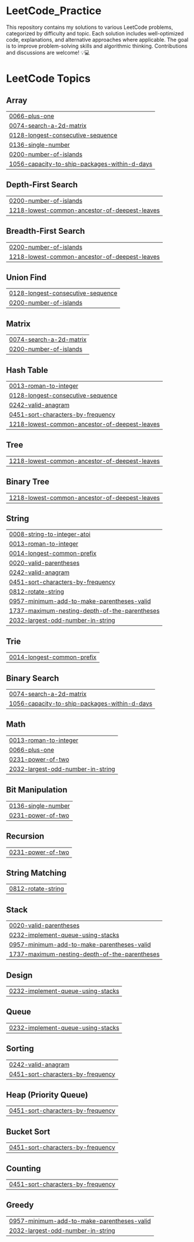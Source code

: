 # LeetCode_Practice
This repository contains my solutions to various LeetCode problems, categorized by difficulty and topic. Each solution includes well-optimized code, explanations, and alternative approaches where applicable. The goal is to improve problem-solving skills and algorithmic thinking. Contributions and discussions are welcome! 💡💻

<!---LeetCode Topics Start-->
# LeetCode Topics
## Array
|  |
| ------- |
| [0066-plus-one](https://github.com/AmritanshRaizada/LeetCode_Practice/tree/master/0066-plus-one) |
| [0074-search-a-2d-matrix](https://github.com/AmritanshRaizada/LeetCode_Practice/tree/master/0074-search-a-2d-matrix) |
| [0128-longest-consecutive-sequence](https://github.com/AmritanshRaizada/LeetCode_Practice/tree/master/0128-longest-consecutive-sequence) |
| [0136-single-number](https://github.com/AmritanshRaizada/LeetCode_Practice/tree/master/0136-single-number) |
| [0200-number-of-islands](https://github.com/AmritanshRaizada/LeetCode_Practice/tree/master/0200-number-of-islands) |
| [1056-capacity-to-ship-packages-within-d-days](https://github.com/AmritanshRaizada/LeetCode_Practice/tree/master/1056-capacity-to-ship-packages-within-d-days) |
## Depth-First Search
|  |
| ------- |
| [0200-number-of-islands](https://github.com/AmritanshRaizada/LeetCode_Practice/tree/master/0200-number-of-islands) |
| [1218-lowest-common-ancestor-of-deepest-leaves](https://github.com/AmritanshRaizada/LeetCode_Practice/tree/master/1218-lowest-common-ancestor-of-deepest-leaves) |
## Breadth-First Search
|  |
| ------- |
| [0200-number-of-islands](https://github.com/AmritanshRaizada/LeetCode_Practice/tree/master/0200-number-of-islands) |
| [1218-lowest-common-ancestor-of-deepest-leaves](https://github.com/AmritanshRaizada/LeetCode_Practice/tree/master/1218-lowest-common-ancestor-of-deepest-leaves) |
## Union Find
|  |
| ------- |
| [0128-longest-consecutive-sequence](https://github.com/AmritanshRaizada/LeetCode_Practice/tree/master/0128-longest-consecutive-sequence) |
| [0200-number-of-islands](https://github.com/AmritanshRaizada/LeetCode_Practice/tree/master/0200-number-of-islands) |
## Matrix
|  |
| ------- |
| [0074-search-a-2d-matrix](https://github.com/AmritanshRaizada/LeetCode_Practice/tree/master/0074-search-a-2d-matrix) |
| [0200-number-of-islands](https://github.com/AmritanshRaizada/LeetCode_Practice/tree/master/0200-number-of-islands) |
## Hash Table
|  |
| ------- |
| [0013-roman-to-integer](https://github.com/AmritanshRaizada/LeetCode_Practice/tree/master/0013-roman-to-integer) |
| [0128-longest-consecutive-sequence](https://github.com/AmritanshRaizada/LeetCode_Practice/tree/master/0128-longest-consecutive-sequence) |
| [0242-valid-anagram](https://github.com/AmritanshRaizada/LeetCode_Practice/tree/master/0242-valid-anagram) |
| [0451-sort-characters-by-frequency](https://github.com/AmritanshRaizada/LeetCode_Practice/tree/master/0451-sort-characters-by-frequency) |
| [1218-lowest-common-ancestor-of-deepest-leaves](https://github.com/AmritanshRaizada/LeetCode_Practice/tree/master/1218-lowest-common-ancestor-of-deepest-leaves) |
## Tree
|  |
| ------- |
| [1218-lowest-common-ancestor-of-deepest-leaves](https://github.com/AmritanshRaizada/LeetCode_Practice/tree/master/1218-lowest-common-ancestor-of-deepest-leaves) |
## Binary Tree
|  |
| ------- |
| [1218-lowest-common-ancestor-of-deepest-leaves](https://github.com/AmritanshRaizada/LeetCode_Practice/tree/master/1218-lowest-common-ancestor-of-deepest-leaves) |
## String
|  |
| ------- |
| [0008-string-to-integer-atoi](https://github.com/AmritanshRaizada/LeetCode_Practice/tree/master/0008-string-to-integer-atoi) |
| [0013-roman-to-integer](https://github.com/AmritanshRaizada/LeetCode_Practice/tree/master/0013-roman-to-integer) |
| [0014-longest-common-prefix](https://github.com/AmritanshRaizada/LeetCode_Practice/tree/master/0014-longest-common-prefix) |
| [0020-valid-parentheses](https://github.com/AmritanshRaizada/LeetCode_Practice/tree/master/0020-valid-parentheses) |
| [0242-valid-anagram](https://github.com/AmritanshRaizada/LeetCode_Practice/tree/master/0242-valid-anagram) |
| [0451-sort-characters-by-frequency](https://github.com/AmritanshRaizada/LeetCode_Practice/tree/master/0451-sort-characters-by-frequency) |
| [0812-rotate-string](https://github.com/AmritanshRaizada/LeetCode_Practice/tree/master/0812-rotate-string) |
| [0957-minimum-add-to-make-parentheses-valid](https://github.com/AmritanshRaizada/LeetCode_Practice/tree/master/0957-minimum-add-to-make-parentheses-valid) |
| [1737-maximum-nesting-depth-of-the-parentheses](https://github.com/AmritanshRaizada/LeetCode_Practice/tree/master/1737-maximum-nesting-depth-of-the-parentheses) |
| [2032-largest-odd-number-in-string](https://github.com/AmritanshRaizada/LeetCode_Practice/tree/master/2032-largest-odd-number-in-string) |
## Trie
|  |
| ------- |
| [0014-longest-common-prefix](https://github.com/AmritanshRaizada/LeetCode_Practice/tree/master/0014-longest-common-prefix) |
## Binary Search
|  |
| ------- |
| [0074-search-a-2d-matrix](https://github.com/AmritanshRaizada/LeetCode_Practice/tree/master/0074-search-a-2d-matrix) |
| [1056-capacity-to-ship-packages-within-d-days](https://github.com/AmritanshRaizada/LeetCode_Practice/tree/master/1056-capacity-to-ship-packages-within-d-days) |
## Math
|  |
| ------- |
| [0013-roman-to-integer](https://github.com/AmritanshRaizada/LeetCode_Practice/tree/master/0013-roman-to-integer) |
| [0066-plus-one](https://github.com/AmritanshRaizada/LeetCode_Practice/tree/master/0066-plus-one) |
| [0231-power-of-two](https://github.com/AmritanshRaizada/LeetCode_Practice/tree/master/0231-power-of-two) |
| [2032-largest-odd-number-in-string](https://github.com/AmritanshRaizada/LeetCode_Practice/tree/master/2032-largest-odd-number-in-string) |
## Bit Manipulation
|  |
| ------- |
| [0136-single-number](https://github.com/AmritanshRaizada/LeetCode_Practice/tree/master/0136-single-number) |
| [0231-power-of-two](https://github.com/AmritanshRaizada/LeetCode_Practice/tree/master/0231-power-of-two) |
## Recursion
|  |
| ------- |
| [0231-power-of-two](https://github.com/AmritanshRaizada/LeetCode_Practice/tree/master/0231-power-of-two) |
## String Matching
|  |
| ------- |
| [0812-rotate-string](https://github.com/AmritanshRaizada/LeetCode_Practice/tree/master/0812-rotate-string) |
## Stack
|  |
| ------- |
| [0020-valid-parentheses](https://github.com/AmritanshRaizada/LeetCode_Practice/tree/master/0020-valid-parentheses) |
| [0232-implement-queue-using-stacks](https://github.com/AmritanshRaizada/LeetCode_Practice/tree/master/0232-implement-queue-using-stacks) |
| [0957-minimum-add-to-make-parentheses-valid](https://github.com/AmritanshRaizada/LeetCode_Practice/tree/master/0957-minimum-add-to-make-parentheses-valid) |
| [1737-maximum-nesting-depth-of-the-parentheses](https://github.com/AmritanshRaizada/LeetCode_Practice/tree/master/1737-maximum-nesting-depth-of-the-parentheses) |
## Design
|  |
| ------- |
| [0232-implement-queue-using-stacks](https://github.com/AmritanshRaizada/LeetCode_Practice/tree/master/0232-implement-queue-using-stacks) |
## Queue
|  |
| ------- |
| [0232-implement-queue-using-stacks](https://github.com/AmritanshRaizada/LeetCode_Practice/tree/master/0232-implement-queue-using-stacks) |
## Sorting
|  |
| ------- |
| [0242-valid-anagram](https://github.com/AmritanshRaizada/LeetCode_Practice/tree/master/0242-valid-anagram) |
| [0451-sort-characters-by-frequency](https://github.com/AmritanshRaizada/LeetCode_Practice/tree/master/0451-sort-characters-by-frequency) |
## Heap (Priority Queue)
|  |
| ------- |
| [0451-sort-characters-by-frequency](https://github.com/AmritanshRaizada/LeetCode_Practice/tree/master/0451-sort-characters-by-frequency) |
## Bucket Sort
|  |
| ------- |
| [0451-sort-characters-by-frequency](https://github.com/AmritanshRaizada/LeetCode_Practice/tree/master/0451-sort-characters-by-frequency) |
## Counting
|  |
| ------- |
| [0451-sort-characters-by-frequency](https://github.com/AmritanshRaizada/LeetCode_Practice/tree/master/0451-sort-characters-by-frequency) |
## Greedy
|  |
| ------- |
| [0957-minimum-add-to-make-parentheses-valid](https://github.com/AmritanshRaizada/LeetCode_Practice/tree/master/0957-minimum-add-to-make-parentheses-valid) |
| [2032-largest-odd-number-in-string](https://github.com/AmritanshRaizada/LeetCode_Practice/tree/master/2032-largest-odd-number-in-string) |
<!---LeetCode Topics End-->